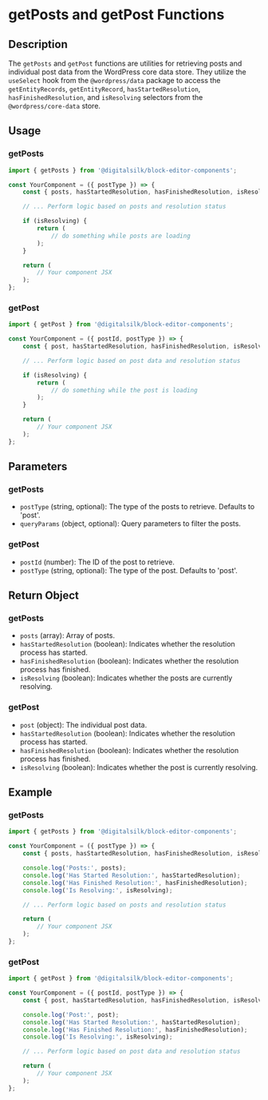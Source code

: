 # getPosts and getPost Functions

## Description

The `getPosts` and `getPost` functions are utilities for retrieving posts and individual post data from the WordPress core data store. They utilize the `useSelect` hook from the `@wordpress/data` package to access the `getEntityRecords`, `getEntityRecord`, `hasStartedResolution`, `hasFinishedResolution`, and `isResolving` selectors from the `@wordpress/core-data` store.

## Usage

### getPosts

```js
import { getPosts } from '@digitalsilk/block-editor-components';

const YourComponent = ({ postType }) => {
    const { posts, hasStartedResolution, hasFinishedResolution, isResolving } = getPosts(postType);

    // ... Perform logic based on posts and resolution status

    if (isResolving) {
        return (
            // do something while posts are loading
        );
    }

    return (
        // Your component JSX
    );
};
```

### getPost

```js
import { getPost } from '@digitalsilk/block-editor-components';

const YourComponent = ({ postId, postType }) => {
    const { post, hasStartedResolution, hasFinishedResolution, isResolving } = getPost(postId, postType);

    // ... Perform logic based on post data and resolution status

    if (isResolving) {
        return (
            // do something while the post is loading
        );
    }

    return (
        // Your component JSX
    );
};
```

## Parameters

### getPosts

- `postType` (string, optional): The type of the posts to retrieve. Defaults to 'post'.
- `queryParams` (object, optional): Query parameters to filter the posts.

### getPost

- `postId` (number): The ID of the post to retrieve.
- `postType` (string, optional): The type of the post. Defaults to 'post'.

## Return Object

### getPosts

- `posts` (array): Array of posts.
- `hasStartedResolution` (boolean): Indicates whether the resolution process has started.
- `hasFinishedResolution` (boolean): Indicates whether the resolution process has finished.
- `isResolving` (boolean): Indicates whether the posts are currently resolving.

### getPost

- `post` (object): The individual post data.
- `hasStartedResolution` (boolean): Indicates whether the resolution process has started.
- `hasFinishedResolution` (boolean): Indicates whether the resolution process has finished.
- `isResolving` (boolean): Indicates whether the post is currently resolving.

## Example

### getPosts

```js
import { getPosts } from '@digitalsilk/block-editor-components';

const YourComponent = ({ postType }) => {
    const { posts, hasStartedResolution, hasFinishedResolution, isResolving } = getPosts(postType);

    console.log('Posts:', posts);
    console.log('Has Started Resolution:', hasStartedResolution);
    console.log('Has Finished Resolution:', hasFinishedResolution);
    console.log('Is Resolving:', isResolving);

    // ... Perform logic based on posts and resolution status

    return (
        // Your component JSX
    );
};
```

### getPost

```js
import { getPost } from '@digitalsilk/block-editor-components';

const YourComponent = ({ postId, postType }) => {
    const { post, hasStartedResolution, hasFinishedResolution, isResolving } = getPost(postId, postType);

    console.log('Post:', post);
    console.log('Has Started Resolution:', hasStartedResolution);
    console.log('Has Finished Resolution:', hasFinishedResolution);
    console.log('Is Resolving:', isResolving);

    // ... Perform logic based on post data and resolution status

    return (
        // Your component JSX
    );
};
```
